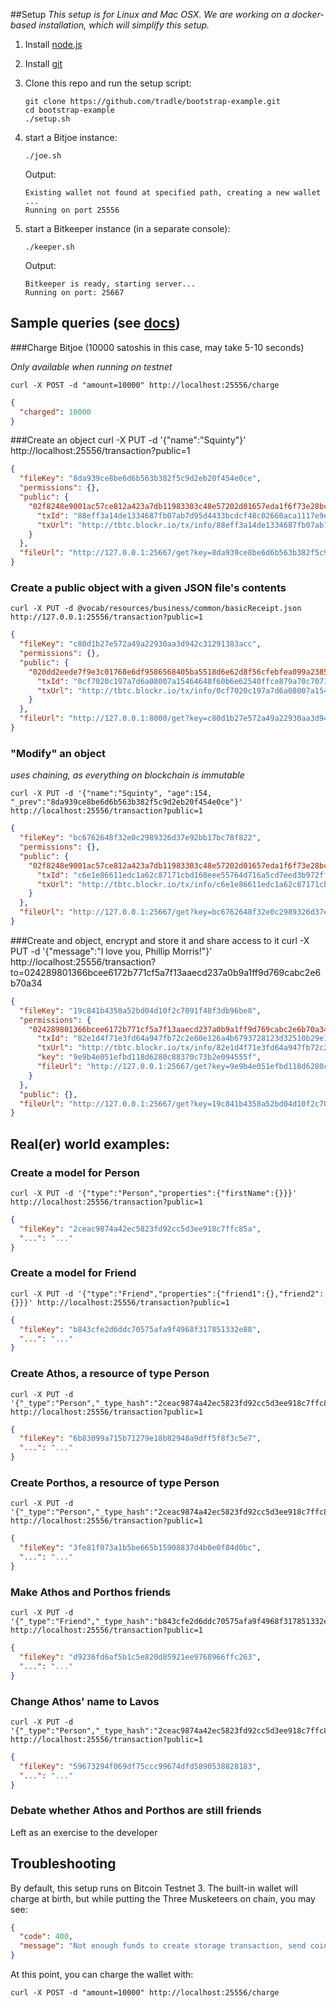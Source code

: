 ##Setup
_This setup is for Linux and Mac OSX. We are working on a docker-based installation, which will simplify this setup._

1. Install [node.js](http://nodejs.org/)

1. Install [git](http://git-scm.com/book/en/v2/Getting-Started-Installing-Git)

1. Clone this repo and run the setup script: 
    ```
    git clone https://github.com/tradle/bootstrap-example.git
    cd bootstrap-example
    ./setup.sh
    ```
    
1. start a Bitjoe instance:
    ```
    ./joe.sh
    ```
    Output:
    ```
    Existing wallet not found at specified path, creating a new wallet
    ...
    Running on port 25556
    ```

1. start a Bitkeeper instance (in a separate console):
    ```
    ./keeper.sh
    ```
    Output:
    ```
    Bitkeeper is ready, starting server...
    Running on port: 25667
    ```

## Sample queries (see [docs](http://docs.tradle1.apiary.io))

###Charge Bitjoe (10000 satoshis in this case, may take 5-10 seconds)

_Only available when running on testnet_

    curl -X POST -d "amount=10000" http://localhost:25556/charge

```json
{
  "charged": 10000
}
```

###Create an object
    curl -X PUT -d '{"name":"Squinty"}' http://localhost:25556/transaction?public=1

```json
{
  "fileKey": "8da939ce8be6d6b563b382f5c9d2eb20f454e0ce",
  "permissions": {},
  "public": {
    "02f8248e9001ac57ce812a423a7db11983303c48e57202d01657eda1f6f73e28bc": {
      "txId": "88eff3a14de1334687fb07ab7d95d4433bcdcf48c02660aca1117e9e0025cefb",
      "txUrl": "http://tbtc.blockr.io/tx/info/88eff3a14de1334687fb07ab7d95d4433bcdcf48c02660aca1117e9e0025cefb"
    }
  },
  "fileUrl": "http://127.0.0.1:25667/get?key=8da939ce8be6d6b563b382f5c9d2eb20f454e0ce"
}
```

### Create a public object with a given JSON file's contents

    curl -X PUT -d @vocab/resources/business/common/basicReceipt.json http://127.0.0.1:25556/transaction?public=1

```json
{
  "fileKey": "c80d1b27e572a49a22930aa3d942c31291383acc",
  "permissions": {},
  "public": {
    "020dd2eede7f9e3c01768e6df9586568405ba5518d6e62d8f56cfebfea099a2385": {
      "txId": "0cf7020c197a7d6a08007a15464648f60b6e62540ffce879a70c7071f9e01a14",
      "txUrl": "http://tbtc.blockr.io/tx/info/0cf7020c197a7d6a08007a15464648f60b6e62540ffce879a70c7071f9e01a14"
    }
  },
  "fileUrl": "http://127.0.0.1:8000/get?key=c80d1b27e572a49a22930aa3d942c31291383acc"
}
```

### "Modify" an object 

_uses chaining, as everything on blockchain is immutable_

    curl -X PUT -d '{"name":"Squinty", "age":154, "_prev":"8da939ce8be6d6b563b382f5c9d2eb20f454e0ce"}' http://localhost:25556/transaction?public=1

```json
{
  "fileKey": "bc6762648f32e0c2989326d37e92bb17bc78f822",
  "permissions": {},
  "public": {
    "02f8248e9001ac57ce812a423a7db11983303c48e57202d01657eda1f6f73e28bc": {
      "txId": "c6e1e86611edc1a62c87171cbd160eee55764d716a5cd7eed3b972ff75bae58f",
      "txUrl": "http://tbtc.blockr.io/tx/info/c6e1e86611edc1a62c87171cbd160eee55764d716a5cd7eed3b972ff75bae58f"
    }
  },
  "fileUrl": "http://127.0.0.1:25667/get?key=bc6762648f32e0c2989326d37e92bb17bc78f822"
}
```

###Create and object, encrypt and store it and share access to it
    curl -X PUT -d '{"message":"I love you, Phillip Morris!"}' http://localhost:25556/transaction?to=024289801366bcee6172b771cf5a7f13aaecd237a0b9a1ff9d769cabc2e6b70a34

```json
{
  "fileKey": "19c841b4358a52bd04d10f2c7091f48f3db96be8",
  "permissions": {
    "024289801366bcee6172b771cf5a7f13aaecd237a0b9a1ff9d769cabc2e6b70a34": {
      "txId": "82e1d4f71e3fd64a947fb72c2e80e126a4b6793728123d32510b29e112038634",
      "txUrl": "http://tbtc.blockr.io/tx/info/82e1d4f71e3fd64a947fb72c2e80e126a4b6793728123d32510b29e112038634",
      "key": "9e9b4e051efbd118d6280c88370c73b2e094555f",
      "fileUrl": "http://127.0.0.1:25667/get?key=9e9b4e051efbd118d6280c88370c73b2e094555f"
    }
  },
  "public": {},
  "fileUrl": "http://127.0.0.1:25667/get?key=19c841b4358a52bd04d10f2c7091f48f3db96be8"
}
```

## Real(er) world examples: 

### Create a model for Person
    curl -X PUT -d '{"type":"Person","properties":{"firstName":{}}}' http://localhost:25556/transaction?public=1

```json
{
  "fileKey": "2ceac9874a42ec5823fd92cc5d3ee918c7ffc85a",
  "...": "..."
}
```

### Create a model for Friend
    curl -X PUT -d '{"type":"Friend","properties":{"friend1":{},"friend2":{}}}' http://localhost:25556/transaction?public=1

```json
{
  "fileKey": "b843cfe2d6ddc70575afa9f4968f317851332e88",
  "...": "..."
}
```

### Create Athos, a resource of type Person
    curl -X PUT -d '{"_type":"Person","_type_hash":"2ceac9874a42ec5823fd92cc5d3ee918c7ffc85a","firstName":"Athos"}' http://localhost:25556/transaction?public=1

```json
{
  "fileKey": "6b83099a715b71279e18b82948a9dff5f8f3c5e7",
  "...": "..."
}
```

### Create Porthos, a resource of type Person
    curl -X PUT -d '{"_type":"Person","_type_hash":"2ceac9874a42ec5823fd92cc5d3ee918c7ffc85a","firstName":"Porthos"}' http://localhost:25556/transaction?public=1

```json
{
  "fileKey": "3fe81f073a1b5be665b15908837d4b0e0f84d0bc",
  "...": "..."
}
```

### Make Athos and Porthos friends
    curl -X PUT -d '{"_type":"Friend","_type_hash":"b843cfe2d6ddc70575afa9f4968f317851332e88","friend1":"6b83099a715b71279e18b82948a9dff5f8f3c5e7","friend2":"3fe81f073a1b5be665b15908837d4b0e0f84d0bc"}' http://localhost:25556/transaction?public=1

```json
{
  "fileKey": "d9236fd6af5b1c5e820d85921ee9768966ffc263",
  "...": "..."
}
```

### Change Athos' name to Lavos
    curl -X PUT -d '{"_type":"Person","_type_hash":"2ceac9874a42ec5823fd92cc5d3ee918c7ffc85a","_prev":"6b83099a715b71279e18b82948a9dff5f8f3c5e7","firstName":"Lavos"}' http://localhost:25556/transaction?public=1

```json
{
  "fileKey": "59673294f069df75ccc99674dfd5890538828183",
  "...": "..."
}
```

### Debate whether Athos and Porthos are still friends

Left as an exercise to the developer

## Troubleshooting

By default, this setup runs on Bitcoin Testnet 3. The built-in wallet will charge at birth, but while putting the Three Musketeers on chain, you may see:

```json
{
  "code": 400,
  "message": "Not enough funds to create storage transaction, send coins to [insert wallet testnet address]"
}
```

At this point, you can charge the wallet with:

    curl -X POST -d "amount=10000" http://localhost:25556/charge

